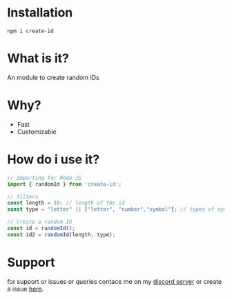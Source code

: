 # Installation
```
npm i create-id
```

# What is it?
An module to create random IDs

# Why?
- Fast
- Customizable

# How do i use it?

```js
// Importing for Node JS
import { randomId } from 'create-id';

// filters
const length = 18; // length of the id
const type = "letter" || ["letter", "number","symbol"]; // types of symbol to use for our id

// Create a random ID
const id = randomId();
const id2 = randomId(length, type);
```

# Support
for support or issues or queries contace me on my [discord server](https://discord.gg/XYnMTQNTFh) or create a issue [here](https://github.com/KartikeSingh/create-id/issues).
